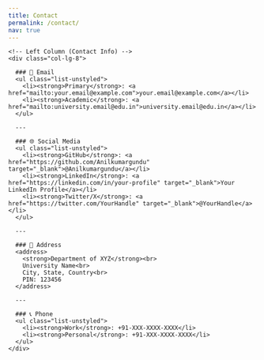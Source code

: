 ```yaml
---
title: Contact
permalink: /contact/
nav: true
---
```



<div class="container mt-4">
  <div class="row">
    
    <!-- Left Column (Contact Info) -->
    <div class="col-lg-8"> 
      
      ### 📧 Email
      <ul class="list-unstyled">
        <li><strong>Primary</strong>: <a href="mailto:your.email@example.com">your.email@example.com</a></li>
        <li><strong>Academic</strong>: <a href="mailto:university.email@edu.in">university.email@edu.in</a></li>
      </ul>

      ---

      ### 🌐 Social Media
      <ul class="list-unstyled">
        <li><strong>GitHub</strong>: <a href="https://github.com/Anilkumargundu" target="_blank">@Anilkumargundu</a></li>
        <li><strong>LinkedIn</strong>: <a href="https://linkedin.com/in/your-profile" target="_blank">Your LinkedIn Profile</a></li>
        <li><strong>Twitter/X</strong>: <a href="https://twitter.com/YourHandle" target="_blank">@YourHandle</a></li>
      </ul>

      ---

      ### 📍 Address
      <address>
        <strong>Department of XYZ</strong><br>
        University Name<br>
        City, State, Country<br>
        PIN: 123456
      </address>

      ---

      ### 📞 Phone
      <ul class="list-unstyled">
        <li><strong>Work</strong>: +91-XXX-XXXX-XXXX</li>
        <li><strong>Personal</strong>: +91-XXX-XXXX-XXXX</li>
      </ul>
    </div>
  </div>
</div>


